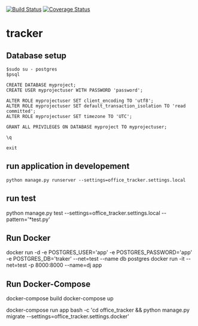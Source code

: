 [![Build Status](https://travis-ci.org/tanvir002700/tracker.svg?branch=master)](https://travis-ci.org/tanvir002700/tracker)
[![Coverage Status](https://coveralls.io/repos/github/tanvir002700/tracker/badge.svg?branch=master)](https://coveralls.io/github/tanvir002700/tracker?branch=master)
# tracker

## Database setup
```
$sudo su - postgres
$psql

CREATE DATABASE myproject;
CREATE USER myprojectuser WITH PASSWORD 'password';

ALTER ROLE myprojectuser SET client_encoding TO 'utf8';
ALTER ROLE myprojectuser SET default_transaction_isolation TO 'read committed';
ALTER ROLE myprojectuser SET timezone TO 'UTC';

GRANT ALL PRIVILEGES ON DATABASE myproject TO myprojectuser;

\q

exit
```
## run application in developement
```
python manage.py runserver --settings=office_tracker.settings.local
```
## run test
python manage.py test --settings=office_tracker.settings.local --pattern='*test.py'

## Run Docker

docker run -d -e POSTGRES_USER='app' -e POSTGRES_PASSWORD='app' -e POSTGRES_DB='traker' --net=test --name db postgres
docker run -it --net=test -p 8000:8000 --name=dj app

## Run Docker-Compose

docker-compose build
docker-compose up

docker-compose run app bash -c 'cd office_tracker && python manage.py migrate --settings=office_tracker.settings.docker'
